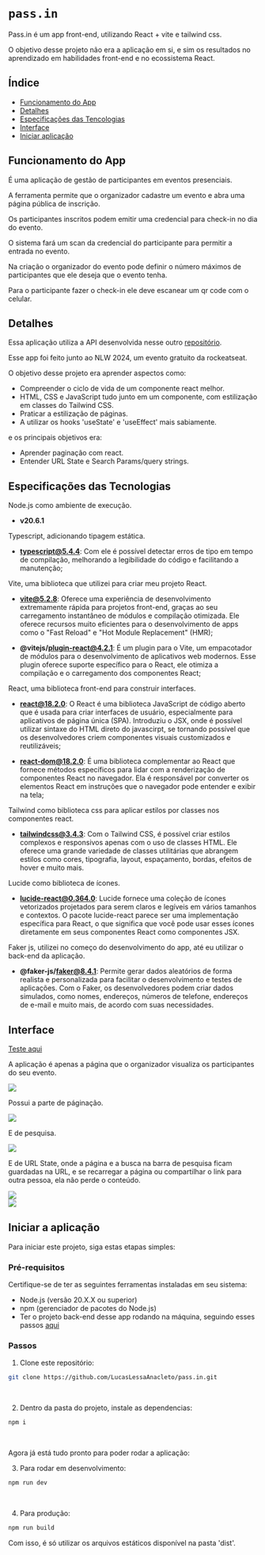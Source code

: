 # `pass.in`

Pass.in é um app front-end, utilizando React + vite e tailwind css.

O objetivo desse projeto não era a aplicação em si, e sim os resultados no aprendizado em habilidades front-end e no ecossistema React.

## Índice

- [Funcionamento do App](#funcionamento-do-app)
- [Detalhes](#detalhes)
- [Especificações das Tencologias](#especificações-das-tecnologias)
- [Interface](#interface)
- [Iniciar aplicação](#lógica-da-aplicação)


## Funcionamento do App

É uma aplicação de gestão de participantes em eventos presenciais.

A ferramenta permite que o organizador cadastre um evento e abra uma página pública de inscrição.

Os participantes inscritos podem emitir uma credencial para check-in no dia do evento.

O sistema fará um scan da credencial do participante para permitir a entrada no evento.

Na criação o organizador do evento pode definir o número máximos de participantes que ele deseja que o evento tenha.

Para o participante fazer o check-in ele deve escanear um qr code com o celular.

## Detalhes

Essa aplicação utiliza a API desenvolvida nesse outro [repositório](https://github.com/LucasLessaAnacleto/pass.in-api).

Esse app foi feito junto ao NLW 2024, um evento gratuito da rockeatseat.

O objetivo desse projeto era aprender aspectos como:

- Compreender o ciclo de vida de um componente react melhor.
- HTML, CSS e JavaScript tudo junto em um componente, com estilização em classes do Tailwind CSS.
- Praticar a estilização de páginas.
- A utilizar os hooks 'useState' e 'useEffect' mais sabiamente.

e os principais objetivos era:

- Aprender paginação com react.
- Entender URL State e Search Params/query strings.

## Especificações das Tecnologias

Node.js como ambiente de execução.
- **v20.6.1**

Typescript, adicionando tipagem estática.
- **typescript@5.4.4**: Com ele é possível detectar erros de tipo em tempo de compilação, melhorando a legibilidade do código e facilitando a manutenção; 

Vite, uma biblioteca que utilizei para criar meu projeto React.
- **vite@5.2.8**: Oferece uma experiência de desenvolvimento extremamente rápida para projetos front-end, graças ao seu carregamento instantâneo de módulos e compilação otimizada. Ele oferece recursos muito eficientes para o desenvolvimento de apps como o "Fast Reload" e "Hot Module Replacement" (HMR);

- **@vitejs/plugin-react@4.2.1**: É um plugin para o Vite, um empacotador de módulos para o desenvolvimento de aplicativos web modernos. Esse plugin oferece suporte específico para o React, ele otimiza a compilação e o carregamento dos componentes React;

React, uma biblioteca front-end para construir interfaces.

- **react@18.2.0**: O React é uma biblioteca JavaScript de código aberto que é usada para criar interfaces de usuário, especialmente para aplicativos de página única (SPA).
Introduziu o JSX, onde é possível utilizar sintaxe do HTML direto do javascirpt, se tornando possível que os desenvolvedores criem componentes visuais customizados e reutilizáveis;

- **react-dom@18.2.0**: É uma biblioteca complementar ao React que fornece métodos específicos para lidar com a renderização de componentes React no navegador. Ela é responsável por converter os elementos React em instruções que o navegador pode entender e exibir na tela;

Tailwind como biblioteca css para aplicar estilos por classes nos componentes react.
- **tailwindcss@3.4.3**: Com o Tailwind CSS, é possível criar estilos complexos e responsivos apenas com o uso de classes HTML. Ele oferece uma grande variedade de classes utilitárias que abrangem estilos como cores, tipografia, layout, espaçamento, bordas, efeitos de hover e muito mais.

Lucide como biblioteca de ícones.
- **lucide-react@0.364.0**: Lucide fornece uma coleção de ícones vetorizados projetados para serem claros e legíveis em vários tamanhos e contextos. O pacote lucide-react parece ser uma implementação específica para React, o que significa que você pode usar esses ícones diretamente em seus componentes React como componentes JSX.

Faker js, utilizei no começo do desenvolvimento do app, até eu utilizar o back-end da aplicação.
- **@faker-js/faker@8.4.1**: Permite gerar dados aleatórios de forma realista e personalizada para facilitar o desenvolvimento e testes de aplicações. Com o Faker, os desenvolvedores podem criar dados simulados, como nomes, endereços, números de telefone, endereços de e-mail e muito mais, de acordo com suas necessidades.

## Interface

[Teste aqui](https://pass-in-ivory.vercel.app/)

A aplicação é apenas a página que o organizador visualiza os participantes do seu evento.

<img src="./readme-img/attendees.jpg">
<br>

Possui a parte de páginação.

<img src="./readme-img/attendees_pagination.jpg">
<br>

E de pesquisa.

<img src="./readme-img/attendees_search.jpg">
<br>

E de URL State, onde a página e a busca na barra de pesquisa ficam guardadas na URL, e se recarregar a página ou compartilhar o link para outra pessoa, ela não perde o conteúdo.

<img src="./readme-img/attendees_urlstate.jpg">
<br>
<img src="./readme-img/attendees_url.jpg">
<br>

## Iniciar a aplicação  

Para iniciar este projeto, siga estas etapas simples:

### Pré-requisitos

Certifique-se de ter as seguintes ferramentas instaladas em seu sistema:
- Node.js (versão 20.X.X ou superior)
- npm (gerenciador de pacotes do Node.js)
- Ter o projeto back-end desse app rodando na máquina, seguindo esses passos [aqui](https://github.com/LucasLessaAnacleto/pass.in-api?tab=readme-ov-file#iniciar-a-aplica%C3%A7%C3%A3o) 

### Passos

1. Clone este repositório:
```bash
git clone https://github.com/LucasLessaAnacleto/pass.in.git
```
<br>

2. Dentro da pasta do projeto, instale as dependencias:
```bash
npm i
```
<br>

Agora já está tudo pronto para poder rodar a aplicação:

3. Para rodar em desenvolvimento:
```bash
npm run dev
```
<br>

4. Para produção:
```bash
npm run build
```
Com isso, é só utilizar os arquivos estáticos disponível na pasta 'dist'.

